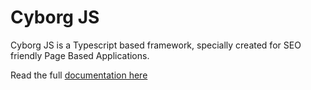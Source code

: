 # Cyborg JS

Cyborg JS is a Typescript based framework, specially created for SEO friendly Page Based Applications.

Read the full [documentation here](https://www.cyborg-js.org)
